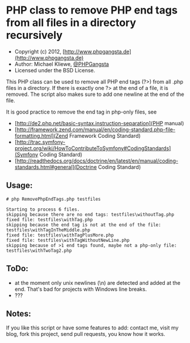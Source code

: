 PHP class to remove PHP end tags from all files in a directory recursively
=====================

* Copyright (c) 2012, [http://www.phpgangsta.de](http://www.phpgangsta.de)
* Author: Michael Kliewe, [@PHPGangsta](http://twitter.com/PHPGangsta)
* Licensed under the BSD License.


This PHP class can be used to remove all PHP end tags (?>) from all .php files in a directory. If there
is exactly one ?> at the end of a file, it is removed. The script also makes sure to add one newline at
the end of the file.

It is good practice to remove the end tag in php-only files, see

- [http://de2.php.net/basic-syntax.instruction-separation](PHP manual)
- [http://framework.zend.com/manual/en/coding-standard.php-file-formatting.html](Zend Framework Coding Standard)
- [http://trac.symfony-project.org/wiki/HowToContributeToSymfony#CodingStandards](Symfony Coding Standard)
- [http://readthedocs.org/docs/doctrine/en/latest/en/manual/coding-standards.html#general](Doctrine Coding Standard)


Usage:
------

    # php RemovePhpEndTags.php testfiles

    Starting to process 6 files.
    skipping because there are no end tags: testfiles\withoutTag.php
    fixed file: testfiles\withTag.php
    skipping because the end tag is not at the end of the file: testfiles\withTagInTheMiddle.php
    fixed file: testfiles\withTagPlusMore.php
    fixed file: testfiles\withTagWithoutNewLine.php
    skipping because of >1 end tags found, maybe not a php-only file: testfiles\withTwoTag2.php


ToDo:
-----
- at the moment only unix newlines (\n) are detected and added at the end. That's bad for projects
with Windows line breaks.
- ???

Notes:
------
If you like this script or have some features to add: contact me, visit my blog, fork this project, send pull requests, you know how it works.